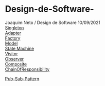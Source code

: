 # Design-de-Software-
Joaquim Neto / Design de Software 
10/09/2021      
                                                                                                                                                                             [Singleton](https://github.com/NetoBarbosaX/Design-de-Software-/tree/main/Design-de-Software/src/Singleton)                                                                          
[Adapter](https://github.com/NetoBarbosaX/Design-de-Software-/tree/main/Design-de-Software/src/Adapter)                                                                                 
[Factory](https://github.com/NetoBarbosaX/Design-de-Software-/tree/main/Design-de-Software/src/Factory)                                                                                         
[Model](https://github.com/NetoBarbosaX/Design-de-Software-/tree/main/Design-de-Software/src/Model)                                                                                       
[State Machine](https://github.com/NetoBarbosaX/Design-de-Software-/tree/main/Design-de-Software/src/State%20Machine)                                                                
[Visitor](https://github.com/NetoBarbosaX/Design-de-Software-/tree/main/Design-de-Software/src/Visitor)                                                                                 
[Observer](https://github.com/NetoBarbosaX/Design-de-Software-/tree/main/Design-de-Software/src/Observer)                                                                                         
[Composite](https://github.com/NetoBarbosaX/Design-de-Software-/tree/main/Design-de-Software/src/Composite)                                                                                       
[ChainOfResponsibility](https://github.com/NetoBarbosaX/Design-de-Software-/tree/main/Design-de-Software/src/Chain%20of%20Responsibility)  
              
[Pub-Sub-Pattern](https://github.com/NetoBarbosaX/Design-de-Software-/tree/main/Design-de-Software/src/Pub%20Sub)  
